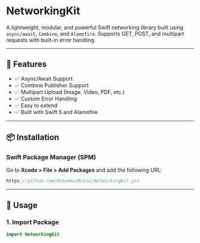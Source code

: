 # NetworkingKit

A lightweight, modular, and powerful Swift networking library built using `async/await`, `Combine`, and `Alamofire`. Supports GET, POST, and multipart requests with built-in error handling.

---

## 🚀 Features

- ✅ Async/Await Support
- ✅ Combine Publisher Support
- ✅ Multipart Upload (Image, Video, PDF, etc.)
- ✅ Custom Error Handling
- ✅ Easy to extend
- ✅ Built with Swift 5 and Alamofire

---

## 📦 Installation

### Swift Package Manager (SPM)

Go to **Xcode > File > Add Packages** and add the following URL:
```swift
https://github.com/MuhammadNihal/NetworkingKit.git
```
---

## 📲 Usage

### 1. Import Package

```swift
import NetworkingKit

